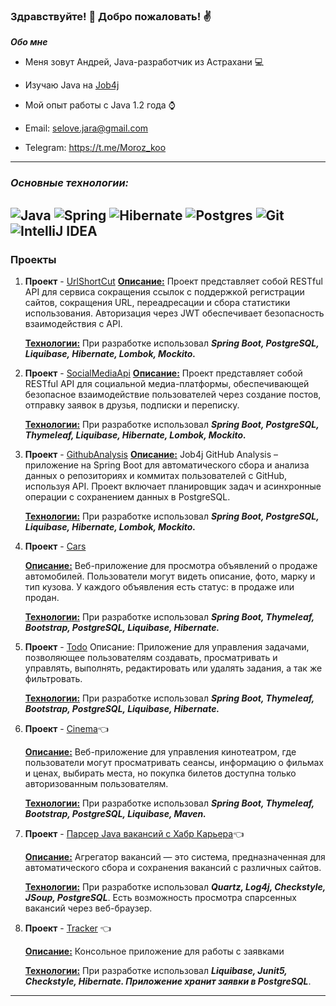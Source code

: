 ### Здравствуйте! 👋 Добро пожаловать! ✌️

***Обо мне***

* Меня зовут Андрей,  Java-разработчик из Астрахани 💻
* Изучаю Java на [Job4j](https://job4j.ru/)
* Мой опыт работы с Java 1.2 года ⌚
* Email: selove.jara@gmail.com

* Telegram: https://t.me/Moroz_koo
---

### ***<b>Основные технологии:</b>***

![Java](https://img.shields.io/badge/java-%23ED8B00.svg?style=for-the-badge&logo=openjdk&logoColor=white)
![Spring](https://img.shields.io/badge/spring-%236DB33F.svg?style=for-the-badge&logo=spring&logoColor=white)
![Hibernate](https://img.shields.io/badge/Hibernate-59666C?style=for-the-badge&logo=Hibernate&logoColor=white)
![Postgres](https://img.shields.io/badge/postgres-%23316192.svg?style=for-the-badge&logo=postgresql&logoColor=white)
![Git](https://img.shields.io/badge/git-%23F05033.svg?style=for-the-badge&logo=git&logoColor=white)
![IntelliJ IDEA](https://img.shields.io/badge/IntelliJIDEA-000000.svg?style=for-the-badge&logo=intellij-idea&logoColor=white)
---

### Проекты
1. **Проект** - [UrlShortCut](https://github.com/selove-jara/UrlShortCut)
      <u>**Описание:**</u>
   Проект представляет собой RESTful API для сервиса сокращения ссылок с поддержкой регистрации сайтов, сокращения URL,
 переадресации и сбора статистики использования. Авторизация через JWT обеспечивает безопасность взаимодействия с API.

   <u>**Технологии:**</u>
   При разработке использовал ___Spring Boot, PostgreSQL, Liquibase, Hibernate, Lombok, Mockito.___

2. **Проект** - [SocialMediaApi](https://github.com/selove-jara/job4j_social_media_api)
      <u>**Описание:**</u>
 Проект представляет собой RESTful API для социальной медиа-платформы, обеспечивающей 
безопасное взаимодействие пользователей через создание постов, отправку заявок в друзья, подписки и переписку.

   <u>**Технологии:**</u>
   При разработке использовал ___Spring Boot, PostgreSQL, Thymeleaf, Liquibase, Hibernate, Lombok, Mockito.___

3. **Проект** - [GithubAnalysis](https://github.com/selove-jara/job4j_github_analysis)
      <u>**Описание:**</u>
Job4j GitHub Analysis – приложение на Spring Boot для автоматического сбора и анализа данных о репозиториях и
 коммитах пользователей с GitHub, используя API. Проект включает планировщик задач и асинхронные операции с сохранением данных в PostgreSQL.

   <u>**Технологии:**</u>
   При разработке использовал ___Spring Boot, PostgreSQL, Liquibase, Hibernate, Lombok, Mockito.___
   
4. **Проект** - [Cars](https://github.com/selove-jara/job4j_cars)

   <u>**Описание:**</u>
   Веб-приложение для просмотра объявлений о продаже автомобилей. Пользователи
 могут видеть описание, фото, марку и тип кузова. У каждого объявления есть статус: в продаже или продан.

   <u>**Технологии:**</u>
   При разработке использовал ___Spring Boot, Thymeleaf, Bootstrap, PostgreSQL, Liquibase, Hibernate.___

5. **Проект** - [Todo](https://github.com/selove-jara/job4j_todo)
   Описание: Приложение для управления задачами, позволяющее пользователям создавать,
   просматривать и управлять, выполнять, редактировать или удалять задания, а так же фильтровать.
   
   <u>**Технологии:**</u>
   При разработке использовал ___Spring Boot, Thymeleaf, Bootstrap, PostgreSQL, Liquibase, Hibernate.___


6. **Проект** - [Сinema](https://github.com/selove-jara/-job4j_cinema)👈

   <u>**Описание:**</u>
Веб-приложение для управления кинотеатром, где пользователи могут просматривать
сеансы, информацию о фильмах и ценах, выбирать места, но покупка билетов
доступна только авторизованным пользователям.

    <u>**Технологии:**</u>
   При разработке использовал ___Spring Boot, Thymeleaf, Bootstrap, PostgreSQL, Liquibase, Maven.___


7. **Проект** - [Парсер Java вакансий c Хабр Карьера](https://github.com/selove-jara/job4j_grabber)👈

   <u>**Описание:**</u> Агрегатор вакансий — это система, предназначенная для автоматического сбора и сохранения
   вакансий с различных сайтов.

   <u>**Технологии:**</u> При разработке использовал ___Quartz, Log4j, Checkstyle, JSoup, PostgreSQL___.
   Есть возможность просмотра спарсенных вакансий через веб-браузер.


8. **Проект** - [Tracker](https://github.com/selove-jara/job4j_tracker) 👈

   <u>**Описание:**</u>  Консольное приложение для работы с заявками

   <u>**Технологии:**</u> При разработке использовал ___Liquibase, Junit5, Checkstyle, Hibernate.
   Приложение хранит заявки в PostgreSQL___.
___
